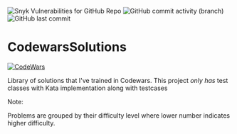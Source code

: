 ![Snyk Vulnerabilities for GitHub Repo](https://img.shields.io/snyk/vulnerabilities/github/SandeepLakka/CodewarsSolutions)
![GitHub commit activity (branch)](https://img.shields.io/github/commit-activity/m/SandeepLakka/CodewarsSolutions)
![GitHub last commit](https://img.shields.io/github/last-commit/SandeepLakka/CodewarsSolutions)

# CodewarsSolutions

[![CodeWars](https://www.codewars.com/users/SandeepLakka/badges/small)](https://www.codewars.com/users/SandeepLakka)

Library of solutions that I've trained in Codewars. This project *only has* test classes with Kata implementation along
with testcases

Note: 

Problems are grouped by their difficulty level where lower number indicates higher difficulty.
